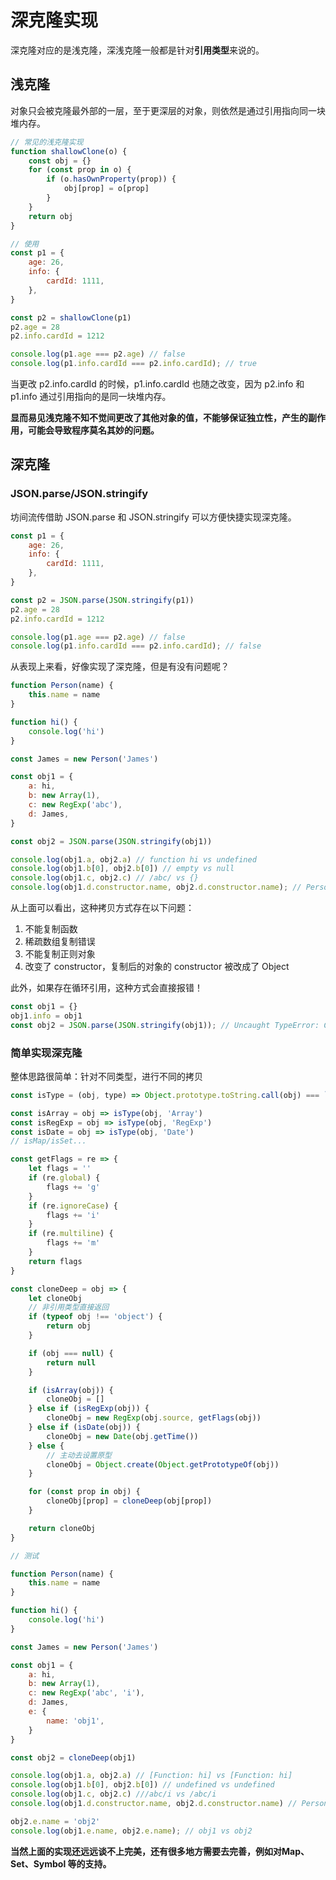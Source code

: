 # 深克隆实现

深克隆对应的是浅克隆，深浅克隆一般都是针对**引用类型**来说的。

## 浅克隆

对象只会被克隆最外部的一层，至于更深层的对象，则依然是通过引用指向同一块堆内存。

```js
// 常见的浅克隆实现
function shallowClone(o) {
    const obj = {}
    for (const prop in o) {
        if (o.hasOwnProperty(prop)) {
            obj[prop] = o[prop]
        }
    }
    return obj
}

// 使用
const p1 = {
    age: 26,
    info: {
        cardId: 1111,
    },
}

const p2 = shallowClone(p1)
p2.age = 28
p2.info.cardId = 1212

console.log(p1.age === p2.age) // false
console.log(p1.info.cardId === p2.info.cardId); // true

```

当更改 p2.info.cardId 的时候，p1.info.cardId 也随之改变，因为 p2.info 和 p1.info 通过引用指向的是同一块堆内存。

**显而易见浅克隆不知不觉间更改了其他对象的值，不能够保证独立性，产生的副作用，可能会导致程序莫名其妙的问题。**


## 深克隆

### JSON.parse/JSON.stringify

坊间流传借助 JSON.parse 和 JSON.stringify 可以方便快捷实现深克隆。

```js
const p1 = {
    age: 26,
    info: {
        cardId: 1111,
    },
}

const p2 = JSON.parse(JSON.stringify(p1))
p2.age = 28
p2.info.cardId = 1212

console.log(p1.age === p2.age) // false
console.log(p1.info.cardId === p2.info.cardId); // false
```

从表现上来看，好像实现了深克隆，但是有没有问题呢？

```js
function Person(name) {
    this.name = name
}

function hi() {
    console.log('hi')
}

const James = new Person('James')

const obj1 = {
    a: hi,
    b: new Array(1),
    c: new RegExp('abc'),
    d: James,
}

const obj2 = JSON.parse(JSON.stringify(obj1))

console.log(obj1.a, obj2.a) // function hi vs undefined
console.log(obj1.b[0], obj2.b[0]) // empty vs null
console.log(obj1.c, obj2.c) // /abc/ vs {}
console.log(obj1.d.constructor.name, obj2.d.constructor.name); // Person vs Object
```

从上面可以看出，这种拷贝方式存在以下问题：

1. 不能复制函数
2. 稀疏数组复制错误
3. 不能复制正则对象
4. 改变了 constructor，复制后的对象的 constructor 被改成了 Object

此外，如果存在循环引用，这种方式会直接报错！

```js
const obj1 = {}
obj1.info = obj1
const obj2 = JSON.parse(JSON.stringify(obj1)); // Uncaught TypeError: Converting circular structure to JSON at JSON.stringify (<anonymous>)
```


### 简单实现深克隆

整体思路很简单：针对不同类型，进行不同的拷贝

```js
const isType = (obj, type) => Object.prototype.toString.call(obj) === `[object ${type}]`

const isArray = obj => isType(obj, 'Array')
const isRegExp = obj => isType(obj, 'RegExp')
const isDate = obj => isType(obj, 'Date')
// isMap/isSet...

const getFlags = re => {
    let flags = ''
    if (re.global) {
        flags += 'g'
    }
    if (re.ignoreCase) {
        flags += 'i'
    }
    if (re.multiline) {
        flags += 'm'
    }
    return flags
}

const cloneDeep = obj => {
    let cloneObj
    // 非引用类型直接返回
    if (typeof obj !== 'object') {
        return obj
    }

    if (obj === null) {
        return null
    }

    if (isArray(obj)) {
        cloneObj = []
    } else if (isRegExp(obj)) {
        cloneObj = new RegExp(obj.source, getFlags(obj))
    } else if (isDate(obj)) {
        cloneObj = new Date(obj.getTime())
    } else {
        // 主动去设置原型
        cloneObj = Object.create(Object.getPrototypeOf(obj))
    }

    for (const prop in obj) {
        cloneObj[prop] = cloneDeep(obj[prop])
    }

    return cloneObj
}

// 测试

function Person(name) {
    this.name = name
}

function hi() {
    console.log('hi')
}

const James = new Person('James')

const obj1 = {
    a: hi,
    b: new Array(1),
    c: new RegExp('abc', 'i'),
    d: James,
    e: {
        name: 'obj1',
    }
}

const obj2 = cloneDeep(obj1)

console.log(obj1.a, obj2.a) // [Function: hi] vs [Function: hi]
console.log(obj1.b[0], obj2.b[0]) // undefined vs undefined
console.log(obj1.c, obj2.c) ///abc/i vs /abc/i
console.log(obj1.d.constructor.name, obj2.d.constructor.name) // Person vs Person

obj2.e.name = 'obj2'
console.log(obj1.e.name, obj2.e.name); // obj1 vs obj2

```

**当然上面的实现还远远谈不上完美，还有很多地方需要去完善，例如对Map、Set、Symbol 等的支持。**

